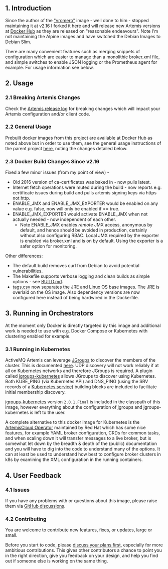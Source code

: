 ## 1. Introduction

Since the author of the ["vromero"](https://github.com/vromero/activemq-artemis-docker) image - well done to him - stopped maintaining it at v2.16 I forked it here and will release new Artemis versions at [Docker Hub](https://hub.docker.com/r/qoricode/activemq-artemis) as they are released on "reasonable endeavours". Note I'm not maintaining the Alpine images and have switched the Debian Images to Debian Slim. 

There are many convenient features such as merging snippets of configuration which are easier to manage than a monolithic broker.xml file, and simple switches to enable JSON logging or the Prometheus agent for example. For usage information see below.

## 2. Usage

### 2.1 Breaking Artemis Changes

Check the [Artemis release log](https://activemq.apache.org/components/artemis/documentation/latest/versions.html) for breaking changes which will impact your Artemis configuration and/or client code.

### 2.2 General Usage

Prebuilt docker images from this project are available at Docker Hub as noted above but in order to use them, see the general usage
instructions of the parent project [here](https://github.com/vromero/activemq-artemis-docker/blob/master/README.md), noting the changes detailed below.

### 2.3 Docker Build Changes Since v2.16

Fixed a few minor issues (from my point of view) - 
- Old 2016 version of ca-certificates was baked in - now pulls latest.
- Internet fetch operations were muted during the build - now reports e.g. certificate issues during build and pulls artemis signing keys via https not http.
- ENABLE_JMX and ENABLE_JMX_EXPORTER would be enabled on any value e.g. false, now will only be enabled if == true.
- ENABLE_JMX_EXPORTER would activate ENABLE_JMX when not actually needed - now independent of each other.
    - Note ENABLE_JMX enables *remote* JMX access, anonymous by default, and hence should be avoided in production, certainly without also configuring RBAC. Local JMX required by the exporter is enabled via broker.xml and is on by default. Using the exporter is a safer option for monitoring.

Other differences:
- The default build removes curl from Debian to avoid potential vulnerabilities.
- The Makefile supports verbose logging and clean builds as simple options - see [BUILD.md](https://github.com/qoricode/activemq-artemis-docker/blob/master/BUILD.md).
- [tags.csv](https://github.com/qoricode/activemq-artemis-docker/blob/master/tags.csv) now separates the JRE and Linux OS base images. The JRE is overlaid on the OS image. Also dependency versions are now configured here instead of being hardwired in the Dockerfile.

## 3. Running in Orchestrators

At the moment only Docker is directly targeted by this image and additional work is needed to use with e.g. Docker Compose or Kubernetes with clustering enabled for example.

### 3.1 Running in Kubernetes

ActiveMQ Artemis can leverage [JGroups](http://www.jgroups.org/) to discover the members of the cluster. This is documented [here](https://activemq.apache.org/components/artemis/documentation/latest/clusters.html). UDP discovery will not work reliably if at all on Kubernetes networks and therefore JGroups is required.
A plugin called [jgroups-kubernetes](https://github.com/jgroups-extras/jgroups-kubernetes) allows JGroups to discover using Kubernetes.
Both KUBE_PING (via Kubernetes API) and DNS_PING (using the SRV records of a [Kubernetes service](https://kubernetes.io/docs/concepts/services-networking/dns-pod-service/#srv-records)) 
building blocks are included to facilitate initial membership discovery.

[jgroups-kubernetes](https://github.com/jgroups-extras/jgroups-kubernetes/tree/2.0.1.Final) version `2.0.1.Final` is included in the
classpath of this image, however everything about the configuration of jgroups and jgroups-kubernetes is left to the user.

A complete alternative to this docker image for Kubernetes is the [ArtemisCloud Operator](https://artemiscloud.io/) maintained by Red Hat which has some nice features, for example YAML broker configuration, CRDs for common tasks, and when scaling down it will transfer messages to a live broker, but is somewhat let down by the breadth & depth 
of the (public) documentation and you will have to dig into the code to understand many of the options. It can at least be used to understand how best to configure broker clusters in k8s by examining the XML configuration in the running containers.

## 4. User Feedback

### 4.1 Issues

If you have any problems with or questions about this image, please raise them via [GitHub discussions](https://github.com/qoricode/activemq-artemis-docker/discussions).

### 4.2 Contributing

You are welcome to contribute new features, fixes, or updates, large or small.

Before you start to code, please [discuss your plans first](https://github.com/qoricode/activemq-artemis-docker/discussions), especially for more ambitious contributions. This gives other contributors a chance to point you in the right direction, give you feedback on your design, and help you find out if someone else is working on the same thing.

